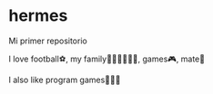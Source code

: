# hermes

Mi primer repositorio

I love football⚽, my family👩🏻👶🏻👶🏻, games🎮, mate🧉

I also like program games👨🏻‍💻
